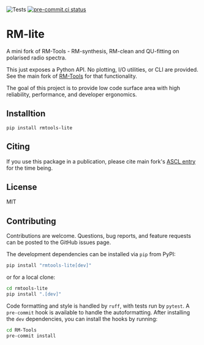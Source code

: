 ![Tests](https://github.com/CIRADA-Tools/RM-tools/actions/workflows/python-package.yml/badge.svg) [![pre-commit.ci status](https://results.pre-commit.ci/badge/github/CIRADA-Tools/RM-Tools/master.svg)](https://results.pre-commit.ci/latest/github/CIRADA-Tools/RM-Tools/master)

# RM-lite

A mini fork of RM-Tools - RM-synthesis, RM-clean and QU-fitting on polarised radio spectra.

This just exposes a Python API. No plotting, I/O utilities, or CLI are provided. See the main fork of [RM-Tools](https://github.com/CIRADA-Tools/RM-Tools) for that functionality.

The goal of this project is to provide low code surface area with high reliability, performance, and developer ergonomics.

## Installtion

```
pip install rmtools-lite
```


## Citing
If you use this package in a publication, please cite main fork's [ASCL entry](https://ui.adsabs.harvard.edu/abs/2020ascl.soft05003P/abstract) for the time being. 

## License
MIT

## Contributing
Contributions are welcome. Questions, bug reports, and feature requests can be posted to the GitHub issues page.

The development dependencies can be installed via `pip` from PyPI:
```bash
pip install "rmtools-lite[dev]"
```
or for a local clone:
```bash
cd rmtools-lite
pip install ".[dev]"
```

Code formatting and style is handled by `ruff`, with tests run by `pytest`. A `pre-commit` hook is available to handle the autoformatting. After installing the `dev` dependencies, you can install the hooks by running:
```bash
cd RM-Tools
pre-commit install
```
